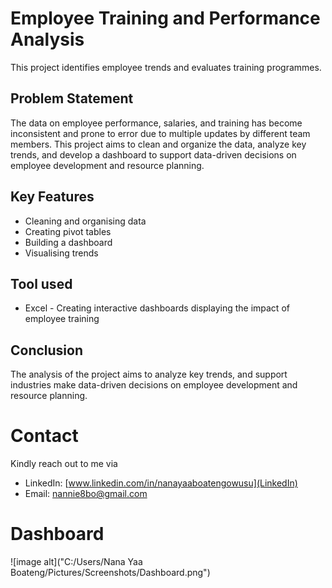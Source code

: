 # Employee Training and Performance Analysis
This project identifies employee trends and evaluates training programmes.

## Problem Statement
The data on employee performance, salaries, and training has become inconsistent and prone to error due to multiple updates by different team members. This project aims to clean and organize the data, analyze key trends, and develop a dashboard to support data-driven decisions on employee development and resource planning.

## Key Features
* Cleaning and organising data
* Creating pivot tables
* Building a dashboard 
* Visualising trends

## Tool used
* Excel - Creating interactive dashboards displaying the impact of employee training

## Conclusion
The analysis of the project aims to analyze key trends, and support industries make data-driven decisions on employee development and resource planning.

# Contact
Kindly reach out to me via
* LinkedIn: [www.linkedin.com/in/nanayaaboatengowusu](LinkedIn) 
* Email: [nannie8bo@gmail.com](email)

# Dashboard
![image alt]("C:/Users/Nana Yaa Boateng/Pictures/Screenshots/Dashboard.png") 
  
  

